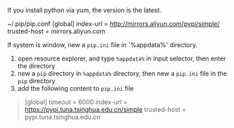 If you install python via yum, the version is the latest. 

~/.pip/pip.conf
[global]
index-url = http://mirrors.aliyun.com/pypi/simple/
trusted-host = mirrors.aliyun.com


If system is window, new  a `pip.ini` file in `%appdata%' directory.

1. open resource explorer, and type `%appdata%` in input selector, then enter the directory
2. new a `pip` directory  in `%appdata%` directory, then new a `pip.ini` file in the `pip` directory
3. add the following content to `pip.ini` file
> [global]
timeout = 6000
index-url = https://pypi.tuna.tsinghua.edu.cn/simple
trusted-host = pypi.tuna.tsinghua.edu.cn